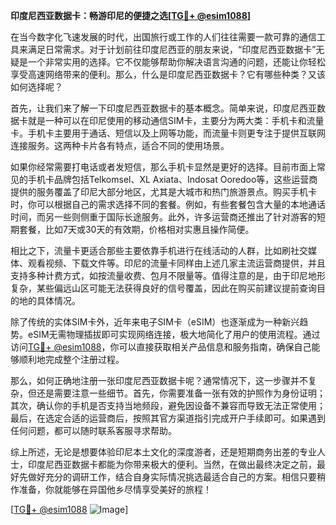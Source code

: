 **印度尼西亚数据卡：畅游印尼的便捷之选[[TG💪+ @esim1088](https://t.me/s/esim1088)]**

在当今数字化飞速发展的时代，出国旅行或工作的人们往往需要一款可靠的通信工具来满足日常需求。对于计划前往印度尼西亚的朋友来说，“印度尼西亚数据卡”无疑是一个非常实用的选择。它不仅能够帮助你解决语言沟通的问题，还能让你轻松享受高速网络带来的便利。那么，什么是印度尼西亚数据卡？它有哪些种类？又该如何选择呢？

首先，让我们来了解一下印度尼西亚数据卡的基本概念。简单来说，印度尼西亚数据卡就是一种可以在印尼使用的移动通信SIM卡，主要分为两大类：手机卡和流量卡。手机卡主要用于通话、短信以及上网等功能，而流量卡则更专注于提供互联网连接服务。这两种卡片各有特点，适合不同的使用场景。

如果你经常需要打电话或者发短信，那么手机卡显然是更好的选择。目前市面上常见的手机卡品牌包括Telkomsel、XL Axiata、Indosat Ooredoo等，这些运营商提供的服务覆盖了印尼大部分地区，尤其是大城市和热门旅游景点。购买手机卡时，你可以根据自己的需求选择不同的套餐。例如，有些套餐包含大量的本地通话时间，而另一些则侧重于国际长途服务。此外，许多运营商还推出了针对游客的短期套餐，比如7天或30天的有效期，价格相对实惠且操作简便。

相比之下，流量卡更适合那些主要依靠手机进行在线活动的人群，比如刷社交媒体、观看视频、下载文件等。印尼的流量卡同样由上述几家主流运营商提供，并且支持多种计费方式，如按流量收费、包月不限量等。值得注意的是，由于印尼地形复杂，某些偏远山区可能无法获得良好的信号覆盖，因此在购买前建议提前查询目的地的具体情况。

除了传统的实体SIM卡外，近年来电子SIM卡（eSIM）也逐渐成为一种新兴趋势。eSIM无需物理插拔即可实现网络连接，极大地简化了用户的使用流程。通过访问[TG💪+ @esim1088](https://t.me/s/esim1088)，你可以直接获取相关产品信息和服务指南，确保自己能够顺利地完成整个注册过程。

那么，如何正确地注册一张印度尼西亚数据卡呢？通常情况下，这一步骤并不复杂，但还是需要注意一些细节。首先，你需要准备一张有效的护照作为身份证明；其次，确认你的手机是否支持当地频段，避免因设备不兼容而导致无法正常使用；最后，在选定合适的运营商后，按照其官方渠道指引完成开户手续即可。如果遇到任何问题，都可以随时联系客服寻求帮助。

综上所述，无论是想要体验印尼本土文化的深度游者，还是短期商务出差的专业人士，印度尼西亚数据卡都能为你带来极大的便利。当然，在做出最终决定之前，最好先做好充分的调研工作，结合自身实际情况挑选最适合自己的方案。相信只要稍作准备，你就能够在异国他乡尽情享受美好的旅程！

[[TG💪+ @esim1088](https://t.me/s/esim1088) ![Image](https://i.postimg.cc/4NQfJmqS/Snipaste-2025-05-13-00-14-12.png)]